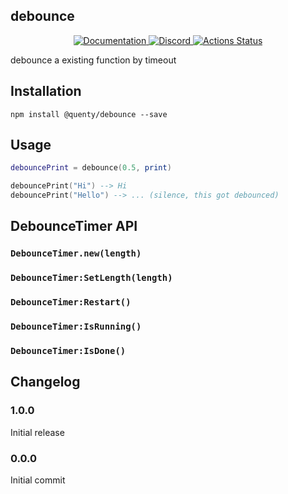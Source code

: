 ## debounce
<div align="center">
  <a href="http://quenty.github.io/api/">
    <img src="https://img.shields.io/badge/docs-website-green.svg" alt="Documentation" />
  </a>
  <a href="https://discord.gg/mhtGUS8">
    <img src="https://img.shields.io/badge/discord-nevermore-blue.svg" alt="Discord" />
  </a>
  <a href="https://github.com/Quenty/NevermoreEngine/actions">
    <img src="https://github.com/Quenty/NevermoreEngine/workflows/lint/badge.svg" alt="Actions Status" />
  </a>
</div>

debounce a existing function by timeout

## Installation
```
npm install @quenty/debounce --save
```

## Usage

```lua
debouncePrint = debounce(0.5, print)

debouncePrint("Hi") --> Hi
debouncePrint("Hello") --> ... (silence, this got debounced)
```

## DebounceTimer API

### `DebounceTimer.new(length)`

### `DebounceTimer:SetLength(length)`

### `DebounceTimer:Restart()`

### `DebounceTimer:IsRunning()`

### `DebounceTimer:IsDone()`

## Changelog

### 1.0.0
Initial release

### 0.0.0
Initial commit
